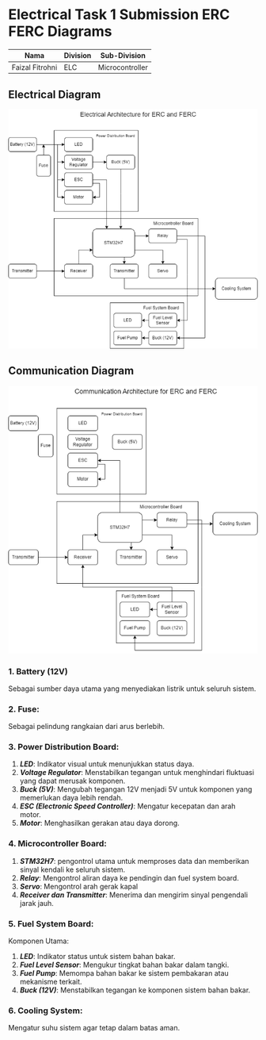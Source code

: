 # Electrical Task 1 Submission ERC FERC Diagrams

| Nama  | Division        | Sub-Division  |
| ----- | ---------- | ---------- |
| Faizal Fitrohni   | ELC | Microcontroller |

## Electrical Diagram

![Electrical Diagram](images/electrical.png)

## Communication Diagram
![Communication Diagram](images/communication.png)

### 1. Battery (12V)
Sebagai sumber daya utama yang menyediakan listrik untuk seluruh sistem.
### 2. Fuse:
Sebagai pelindung rangkaian dari arus berlebih.

### 3. Power Distribution Board:
1. ___LED___: Indikator visual untuk menunjukkan status daya.
2. ___Voltage Regulator___: Menstabilkan tegangan untuk menghindari fluktuasi yang dapat merusak komponen.
3. ___Buck (5V)___: Mengubah tegangan 12V menjadi 5V untuk komponen yang memerlukan daya lebih rendah.
4. ___ESC (Electronic Speed Controller)___: Mengatur kecepatan dan arah motor.
5. ___Motor___: Menghasilkan gerakan atau daya dorong.

### 4. Microcontroller Board:
1. ___STM32H7___: pengontrol utama untuk memproses data dan memberikan sinyal kendali ke seluruh sistem.
2. ___Relay___: Mengontrol aliran daya ke  pendingin dan fuel system board.
3. ___Servo___: Mengontrol arah gerak kapal 
4. ___Receiver dan Transmitter___: Menerima dan mengirim sinyal pengendali jarak jauh.

### 5. Fuel System Board:
Komponen Utama:
1. ___LED___: Indikator status untuk sistem bahan bakar.
2. ___Fuel Level Sensor___: Mengukur tingkat bahan bakar dalam tangki.
3. ___Fuel Pump___: Memompa bahan bakar ke sistem pembakaran atau mekanisme terkait.
4. ___Buck (12V)___: Menstabilkan tegangan ke komponen sistem bahan bakar.

### 6. Cooling System:
Mengatur suhu sistem agar tetap dalam batas aman.